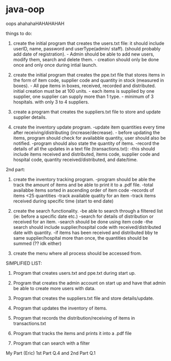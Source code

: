 # java-oop
oops
ahahahaHAHAHAHAH


things to do:

1. create the initial program that creates the users.txt file: it should include userID, name, password and userType(admin/ staff). (should probably add date of registration).
       - Admin should be able to add new users, modify them, search and delete them.
       - creation should only be done once and only once during intial launch.
   
2. create the initial program that creates the ppe.txt file that stores items in the form of item code, supplier code and quantity in stock (measured in boxes).
        - All ppe items in boxes, received, recorded and distributed. initial creation must be at 100 units.
        - each items is supplied by one supplier, one supplier can supply more than 1 type.
        - minimum of 3 hospitals. with only 3 to 4 suppliers.

3. create a program that creates the suppliers.txt file to store and update supplier details.

4. create the inventory update program.
         -update item quantities every time after receiving/distributing (increase/decrease).
         - before updating the items, program should check for availabble quantity, user should also be notified.
                 -program should also state the quantity of items.
         -record the details of all the updates in a text file (transactions.txt):
                 -this should include items received and distributed, items code, supplier code and hospital code, quantity received/distributed, and date/time.



2nd part:

1. create the inventory tracking program.
         -program should be able the track the amount of items and be able to print it to a .pdf file.
         -total availabbe items sorted in ascending order of item code
         -records of items <25 quantities
         -track available quatity for an item
         -track items received during specific time (start to end date)

2. create the search functionality.
         -be able to search through a filtered list (ie: before a specific date etc.)
         -search for details of distribution or received for an item.
         -search should be done using item code
         -the search should include supplier/hospital code with received/distributed date with quantity.
         -if items has been received and distributed bby te same supplier/hospital more than once, the quantities should be summed (?? idk either)

3. create the menu where all process should be accessed from.

SIMPLIFIED LIST:
1. Program that creates users.txt and ppe.txt during start up.
2. Program that creates the admin account on start up and have that admin be able to create more users with data.
3. Program that creates the suppliers.txt file and store details/update.
4. Program that updates the inventory of items.
5. Program that records the distribution/receiving of items in transactions.txt

6. Program that tracks the items and prints it into a .pdf file
7. Program that can search with a filter

My Part (Eric)
1st Part Q.4 and 2nd Part Q.1
